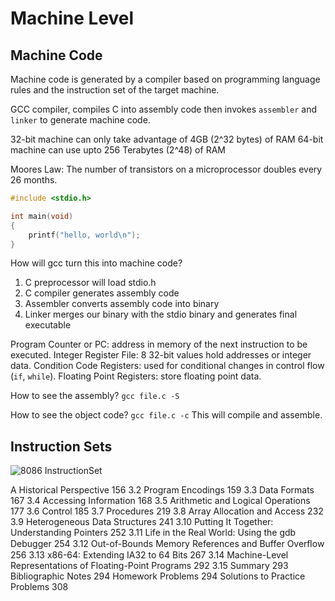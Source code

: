 # Machine Level

## Machine Code

Machine code is generated by a compiler based on programming language rules and the instruction set of the target machine.

GCC compiler, compiles C into assembly code then invokes `assembler` and `linker` to generate machine code.

32-bit machine can only take advantage of 4GB (2^32 bytes) of RAM
64-bit machine can use upto 256 Terabytes (2^48) of RAM

Moores Law: The number of transistors on a microprocessor doubles every 26 months.

```c
#include <stdio.h>

int main(void)
{
    printf("hello, world\n");
}
```
How will gcc turn this into machine code?
1. C preprocessor will load stdio.h
2. C compiler generates assembly code
3. Assembler converts assembly code into binary
4. Linker merges our binary with the stdio binary and generates final executable

Program Counter or PC: address in memory of the next instruction to be executed.
Integer Register File: 8 32-bit values hold addresses or integer data.
Condition Code Registers: used for conditional changes in control flow (`if`, `while`).
Floating Point Registers: store floating point data.

How to see the assembly?
`gcc file.c -S`

How to see the object code?
`gcc file.c -c` This will compile and assemble.

## Instruction Sets
![8086 InstructionSet](./80806Ins.png)



A Historical Perspective 156
3.2 Program Encodings 159
3.3 Data Formats 167
3.4 Accessing Information 168
3.5 Arithmetic and Logical Operations 177
3.6 Control 185
3.7 Procedures 219
3.8 Array Allocation and Access 232
3.9 Heterogeneous Data Structures 241
3.10 Putting It Together: Understanding Pointers 252
3.11 Life in the Real World: Using the gdb Debugger 254
3.12 Out-of-Bounds Memory References and Buffer Overﬂow 256
3.13 x86-64: Extending IA32 to 64 Bits 267
3.14 Machine-Level Representations of Floating-Point Programs 292
3.15 Summary 293
Bibliographic Notes 294
Homework Problems 294
Solutions to Practice Problems 308